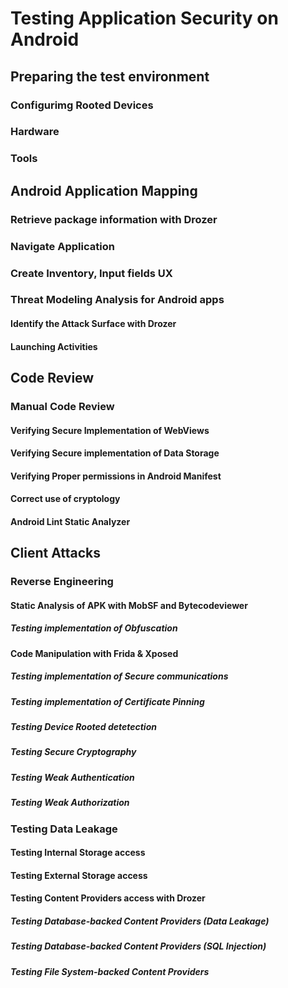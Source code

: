# Testing Application Security on Android

## Preparing the test environment
### Configurimg  Rooted Devices
### Hardware
### Tools

## Android Application Mapping
### Retrieve package information with Drozer
### Navigate Application
### Create Inventory, Input fields UX
### Threat Modeling Analysis for Android apps
#### Identify the Attack Surface with Drozer
#### Launching Activities

## Code Review
### Manual Code Review
#### Verifying Secure Implementation of WebViews
#### Verifying Secure implementation of Data Storage
#### Verifying Proper permissions in Android Manifest
#### Correct use of cryptology
#### Android Lint Static Analyzer

## Client Attacks
### Reverse Engineering

#### Static Analysis of APK with MobSF and Bytecodeviewer
##### Testing implementation of Obfuscation

#### Code Manipulation with Frida & Xposed
##### Testing implementation of Secure communications
##### Testing implementation of Certificate Pinning
##### Testing Device Rooted detetection
##### Testing Secure Cryptography
##### Testing Weak Authentication
##### Testing Weak Authorization

### Testing Data Leakage
#### Testing Internal Storage access 
#### Testing External Storage access
#### Testing Content Providers access with Drozer
##### Testing Database-backed Content Providers (Data Leakage)
##### Testing Database-backed Content Providers (SQL Injection) 
##### Testing File System-backed Content Providers
